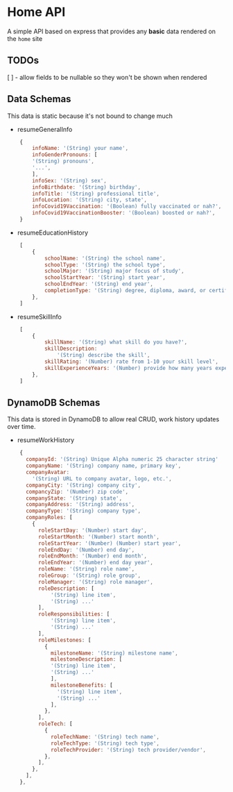 # Home API

A simple API based on express that provides any **basic** data rendered on the `home` site

## TODOs

[ ] - allow fields to be nullable so they won't be shown when rendered

## Data Schemas

This data is static because it's not bound to change much

- resumeGeneralInfo

```javascript
    {
        infoName: '(String) your name',
        infoGenderPronouns: [
        '(String) pronouns',
        '...',
        ],
        infoSex: '(String) sex',
        infoBirthdate: '(String) birthday',
        infoTitle: '(String) professional title',
        infoLocation: '(String) city, state',
        infoCovid19Vaccination: '(Boolean) fully vaccinated or nah?',
        infoCovid19VaccinationBooster: '(Boolean) boosted or nah?',
    }
```

- resumeEducationHistory

```javascript
    [
        {
            schoolName: '(String) the school name',
            schoolType: '(String) the school type',
            schoolMajor: '(String) major focus of study',
            schoolStartYear: '(String) start year',
            schoolEndYear: '(String) end year',
            completionType: '(String) degree, diploma, award, or certificate received',
        },
    ]
```

- resumeSkillInfo

```javascript
    [
        {
            skillName: '(String) what skill do you have?',
            skillDescription:
                '(String) describe the skill',
            skillRating: '(Number) rate from 1-10 your skill level',
            skillExperienceYears: '(Number) provide how many years experience you have with this skill',
        },
    ]
```

## DynamoDB Schemas

This data is stored in DynamoDB to allow real CRUD, work history updates over time.

- resumeWorkHistory

```js
    {
      companyId: '(String) Unique Alpha numeric 25 character string'
      companyName: '(String) company name, primary key',
      companyAvatar:
        '(String) URL to company avatar, logo, etc.',
      companyCity: '(String) company city',
      compancyZip: '(Number) zip code',
      companyState: '(String) state',
      companyAddress: '(String) address',
      companyType: '(String) company type',
      companyRoles: [
        {
          roleStartDay: '(Number) start day',
          roleStartMonth: '(Number) start month',
          roleStartYear: '(Number) (Number) start year',
          roleEndDay: '(Number) end day',
          roleEndMonth: '(Number) end month',
          roleEndYear: '(Number) end day year',
          roleName: '(String) role name',
          roleGroup: '(String) role group',
          roleManager: '(String) role manager',
          roleDescription: [
              '(String) line item',
              '(String) ...'
          ],
          roleResponsibilities: [
              '(String) line item',
              '(String) ...'
          ],
          roleMilestones: [
            {
              milestoneName: '(String) milestone name',
              milestoneDescription: [
              '(String) line item',
              '(String) ...'
              ],
              milestoneBenefits: [
                '(String) line item',
                '(String) ...'
              ],
            },
          ],
          roleTech: [
            {
              roleTechName: '(String) tech name',
              roleTechType: '(String) tech type',
              roleTechProvider: '(String) tech provider/vendor',
            },
          ],
        },
      ],
    },
```
